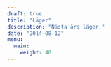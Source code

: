 ```yaml
---
draft: true
title: "Läger"
description: "Nästa års läger."
date: "2014-08-12"
menu:
  main:
    weight: 40
---
```

